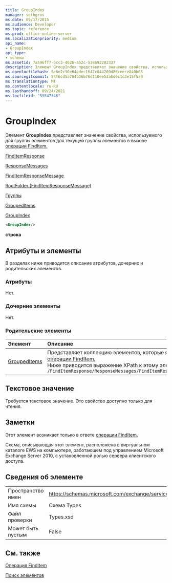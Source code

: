 ```yaml
---
title: GroupIndex
manager: sethgros
ms.date: 09/17/2015
ms.audience: Developer
ms.topic: reference
ms.prod: office-online-server
ms.localizationpriority: medium
api_name:
- GroupIndex
api_type:
- schema
ms.assetid: 7a596ff7-6cc3-4626-a52c-538a92202337
description: Элемент GroupIndex представляет значение свойства, используемого для группы элементов для текущей группы элементов в вызове операции FindItem.
ms.openlocfilehash: 5e6e2c36e64edec1647c844209d86ceece840b05
ms.sourcegitcommit: 54f6cd5a704b36b76d110ee53a6d6c1c3e15f5a9
ms.translationtype: MT
ms.contentlocale: ru-RU
ms.lasthandoff: 09/24/2021
ms.locfileid: "59547346"
---
```

# <a name="groupindex"></a>GroupIndex

Элемент **GroupIndex** представляет значение свойства, используемого для группы элементов для текущей группы элементов в вызове [операции FindItem.](finditem-operation.md) 
  
[FindItemResponse](finditemresponse.md)
  
[ResponseMessages](responsemessages.md)
  
[FindItemResponseMessage](finditemresponsemessage.md)
  
[RootFolder (FindItemResponseMessage)](rootfolder-finditemresponsemessage.md)
  
[Группы](groups.md)
  
[GroupedItems](groupeditems.md)
  
[GroupIndex](groupindex.md)
  
```xml
<GroupIndex/>
```

 **строка**
## <a name="attributes-and-elements"></a>Атрибуты и элементы

В разделах ниже приводится описание атрибутов, дочерних и родительских элементов.
  
### <a name="attributes"></a>Атрибуты

Нет.
  
### <a name="child-elements"></a>Дочерние элементы

Нет.
  
### <a name="parent-elements"></a>Родительские элементы

|**Элемент**|**Описание**|
|:-----|:-----|
|[GroupedItems](groupeditems.md) <br/> |Представляет коллекцию элементов, которые являются результатом группового вызова [операции FindItem.](finditem-operation.md)  <br/> Ниже приводится выражение XPath к этому элементу:  <br/>  `/FindItemResponse/ResponseMessages/FindItemResponseMessage/RootFolder/Groups/GroupedItems[i]` <br/> |
   
## <a name="text-value"></a>Текстовое значение

Требуется текстовое значение. Это свойство доступно только для чтения.
  
## <a name="remarks"></a>Заметки

Этот элемент возникает только в ответе [операции FindItem.](finditem-operation.md) 
  
Схема, описывающая этот элемент, расположена в виртуальном каталоге EWS на компьютере, работающем под управлением Microsoft Exchange Server 2010, с установленной ролью сервера клиентского доступа.
  
## <a name="element-information"></a>Сведения об элементе

|||
|:-----|:-----|
|Пространство имен  <br/> |https://schemas.microsoft.com/exchange/services/2006/types  <br/> |
|Имя схемы  <br/> |Схема Types  <br/> |
|Файл проверки  <br/> |Types.xsd  <br/> |
|Может быть пустым  <br/> |False  <br/> |
   
## <a name="see-also"></a>См. также



[Операция FindItem](finditem-operation.md)


[Поиск элементов](https://msdn.microsoft.com/library/63af1f9c-464b-4fca-9ae3-3d60f24ca93c%28Office.15%29.aspx)

